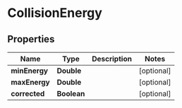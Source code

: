# CollisionEnergy

## Properties
Name | Type | Description | Notes
------------ | ------------- | ------------- | -------------
**minEnergy** | **Double** |  |  [optional]
**maxEnergy** | **Double** |  |  [optional]
**corrected** | **Boolean** |  |  [optional]
